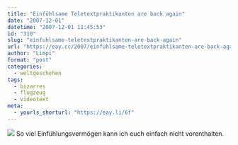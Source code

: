 ```yaml
---
title: "Einfühlsame Teletextpraktikanten are back again"
date: "2007-12-01"
datetime: "2007-12-01 11:45:53"
id: "310"
slug: "einfuhlsame-teletextpraktikanten-are-back-again"
url: "https://eay.cc/2007/einfuhlsame-teletextpraktikanten-are-back-again/"
author: "Limpi"
format: "post"
categories:
  - weltgeschehen
tags:
  - bizarres
  - flugzeug
  - videotext
meta:
  - yourls_shorturl: "https://eay.li/6f"
---
```


![](/uploads/2007/alletot.jpg) So viel Einfühlungsvermögen kann ich euch einfach nicht vorenthalten.
